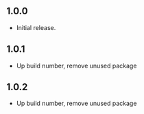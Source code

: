 ## 1.0.0
* Initial release.
## 1.0.1
* Up build number, remove unused package
## 1.0.2
* Up build number, remove unused package
